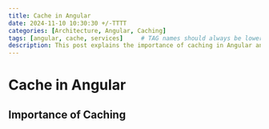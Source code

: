 ```yaml
---
title: Cache in Angular
date: 2024-11-10 10:30:30 +/-TTTT
categories: [Architecture, Angular, Caching]
tags: [angular, cache, services]     # TAG names should always be lowercase
description: This post explains the importance of caching in Angular and how to use it effectively.
---
```


# Cache in Angular

## Importance of Caching
